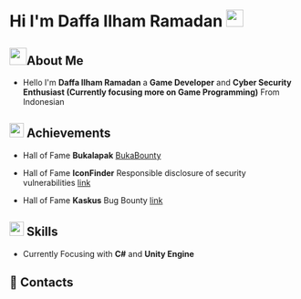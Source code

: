 # Hi I'm Daffa Ilham Ramadan <img src="https://media.giphy.com/media/hvRJCLFzcasrR4ia7z/giphy.gif" width="30px">

## <img src="https://media2.giphy.com/media/5eLDrEaRGHegx2FeF2/giphy.gif?cid=790b761107d855b8fedbe95eb7865e585ac6864f9dde3703&rid=giphy.gif&ct=s" width="30px">About Me
- Hello I'm **Daffa Ilham Ramadan** a **Game Developer** and **Cyber Security Enthusiast (Currently focusing more on Game Programming)** From Indonesian


## <img src="https://media3.giphy.com/media/kPcMCLzgFuuk3J7nqK/giphy.gif?cid=790b7611a054d7debbc0fb2af50a12f15004d76f515a683e&rid=giphy.gif&ct=s" width="25px"> Achievements
- Hall of Fame **Bukalapak** [BukaBounty](https://bukalapak.github.io/bukabounty/)

- Hall of Fame **IconFinder** Responsible disclosure of security vulnerabilities [link](https://support.iconfinder.com/en/articles/18178-responsible-disclosure-of-security-vulnerabilities)

- Hall of Fame **Kaskus** Bug Bounty [link](https://bantuan.kaskus.co.id/hc/id/articles/360026355992-Hall-of-Fame)

## <img src="https://media2.giphy.com/media/VdoIFLsMIlwzfKD520/giphy_s.gif?cid=790b76119db2a048cc1630446c164a134cc93967899726fe&rid=giphy_s.gif&ct=s" width="25px"> Skills
- Currently Focusing with **C#** and **Unity Engine**

## 📱 Contacts


